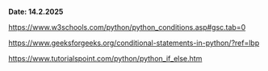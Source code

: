 **Date: 14.2.2025**

https://www.w3schools.com/python/python_conditions.asp#gsc.tab=0

https://www.geeksforgeeks.org/conditional-statements-in-python/?ref=lbp

https://www.tutorialspoint.com/python/python_if_else.htm

